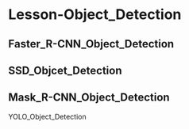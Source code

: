 # Lesson-Object_Detection

Faster_R-CNN_Object_Detection
---------------------------------
SSD_Objcet_Detection
---------------------------------
Mask_R-CNN_Object_Detection
---------------------------------
YOLO_Object_Detection
